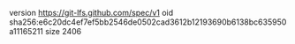 version https://git-lfs.github.com/spec/v1
oid sha256:e6c20dc4ef7ef5bb2546de0502cad3612b12193690b6138bc635950a11165211
size 2406
